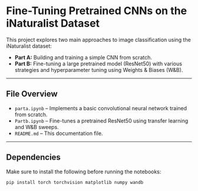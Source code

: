 #  Fine-Tuning Pretrained CNNs on the iNaturalist Dataset

This project explores two main approaches to image classification using the iNaturalist dataset:
- **Part A:** Building and training a simple CNN from scratch.
- **Part B:** Fine-tuning a large pretrained model (ResNet50) with various strategies and hyperparameter tuning using Weights & Biases (W&B).

---

##  File Overview

- `parta.ipynb` – Implements a basic convolutional neural network trained from scratch.
- `Partb.ipynb` – Fine-tunes a pretrained ResNet50 using transfer learning and W&B sweeps.
- `README.md` – This documentation file.

---

##  Dependencies

Make sure to install the following before running the notebooks:

```bash
pip install torch torchvision matplotlib numpy wandb
